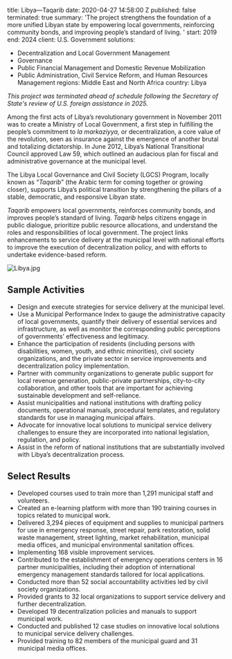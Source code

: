 
title: Libya—Taqarib
date: 2020-04-27 14:58:00 Z
published: false
terminated: true
summary: 'The project strengthens the foundation of a more unified Libyan state by
  empowering local governments, reinforcing community bonds, and improving people’s
  standard of living. '
start: 2019
end: 2024
client: U.S. Government
solutions:
- Decentralization and Local Government Management
- Governance
- Public Financial Management and Domestic Revenue Mobilization
- Public Administration, Civil Service Reform, and Human Resources Management
regions: Middle East and North Africa
country: Libya


<aside><em>This project was terminated ahead of schedule following the Secretary of State's review of U.S. foreign assistance in 2025.</em></aside>

Among the first acts of Libya’s revolutionary government in November 2011 was to create a Ministry of Local Government, a first step in fulfilling the people’s commitment to *la markaziyya,* or decentralization, a core value of the revolution, seen as insurance against the emergence of another brutal and totalizing dictatorship. In June 2012, Libya’s National Transitional Council approved Law 59, which outlined an audacious plan for fiscal and administrative governance at the municipal level.

The Libya Local Governance and Civil Society (LGCS) Program, locally known as “*Taqarib*” (the Arabic term for coming together or growing closer), supports Libya’s political transition by strengthening the pillars of a stable, democratic, and responsive Libyan state.

*Taqarib* empowers local governments, reinforces community bonds, and improves people’s standard of living. *Taqarib* helps citizens engage in public dialogue, prioritize public resource allocations, and understand the roles and responsibilities of local government. The project links enhancements to service delivery at the municipal level with national efforts to improve the execution of decentralization policy, and with efforts to undertake evidence-based reform.

![Libya.jpg](/uploads/Libya.jpg)

## Sample Activities

* Design and execute strategies for service delivery at the municipal level.
* Use a Municipal Performance Index to gauge the administrative capacity of local governments, quantify their delivery of essential services and infrastructure, as well as monitor the corresponding public perceptions of governments’ effectiveness and legitimacy.
* Enhance the participation of residents (including persons with disabilities, women, youth, and ethnic minorities), civil society organizations, and the private sector in service improvements and decentralization policy implementation.
* Partner with community organizations to generate public support for local revenue generation, public-private partnerships, city-to-city collaboration, and other tools that are important for achieving sustainable development and self-reliance.
* Assist municipalities and national institutions with drafting policy documents, operational manuals, procedural templates, and regulatory standards for use in managing municipal affairs.
* Advocate for innovative local solutions to municipal service delivery challenges to ensure they are incorporated into national legislation, regulation, and policy.
* Assist in the reform of national institutions that are substantially involved with Libya’s decentralization process.

## Select Results

* Developed courses used to train more than 1,291 municipal staff and volunteers.
* Created an e-learning platform with more than 190 training courses in topics related to municipal work.
* Delivered 3,294 pieces of equipment and supplies to municipal partners for use in emergency response, street repair, park restoration, solid waste management, street lighting, market rehabilitation, municipal media offices, and municipal environmental sanitation offices.
* Implementing 168 visible improvement services.
* Contributed to the establishment of emergency operations centers in 16 partner municipalities, including their adoption of international emergency management standards tailored for local applications.
* Conducted more than 52 social accountability activities led by civil society organizations.
* Provided grants to 32 local organizations to support service delivery and further decentralization.
* Developed 19 decentralization policies and manuals to support municipal work.
* Conducted and published 12 case studies on innovative local solutions to municipal service delivery challenges.
* Provided training to 82 members of the municipal guard and 31 municipal media offices.
